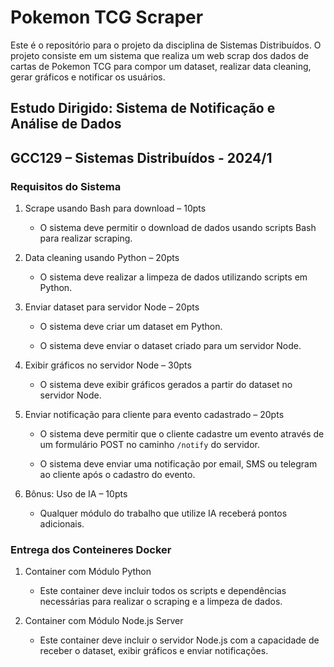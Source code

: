 # Pokemon TCG Scraper

Este é o repositório para o projeto da disciplina de Sistemas Distribuídos. O projeto consiste em um sistema que realiza um web scrap dos dados de cartas de Pokemon TCG para compor um dataset, realizar data cleaning, gerar gráficos e notificar os usuários.

## Estudo Dirigido: Sistema de Notificação e Análise de Dados

## GCC129 – Sistemas Distribuídos - 2024/1

### Requisitos do Sistema

1. Scrape usando Bash para download – 10pts

   - O sistema deve permitir o download de dados usando scripts Bash para realizar scraping.

2. Data cleaning usando Python – 20pts

   - O sistema deve realizar a limpeza de dados utilizando scripts em Python.

3. Enviar dataset para servidor Node – 20pts

   - O sistema deve criar um dataset em Python.

   - O sistema deve enviar o dataset criado para um servidor Node.

4. Exibir gráficos no servidor Node – 30pts

   - O sistema deve exibir gráficos gerados a partir do dataset no servidor Node.

5. Enviar notificação para cliente para evento cadastrado – 20pts

   - O sistema deve permitir que o cliente cadastre um evento através de um formulário POST no caminho `/notify` do servidor.

   - O sistema deve enviar uma notificação por email, SMS ou telegram ao cliente após o cadastro do evento.

6. Bônus: Uso de IA – 10pts

   - Qualquer módulo do trabalho que utilize IA receberá pontos adicionais.

 

### Entrega dos Conteineres Docker

1. Container com Módulo Python

   - Este container deve incluir todos os scripts e dependências necessárias para realizar o scraping e a limpeza de dados.

2. Container com Módulo Node.js Server

   - Este container deve incluir o servidor Node.js com a capacidade de receber o dataset, exibir gráficos e enviar notificações.